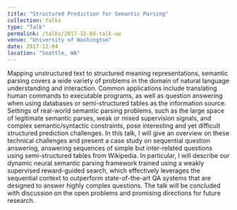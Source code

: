 ```yaml
---
title: "Structured Prediction for Semantic Parsing"
collection: talks
type: "Talk"
permalink: /talks/2017-12-04-talk-uw
venue: "University of Washington"
date: 2017-12-04
location: "Seattle, WA"
---
```


Mapping unstructured text to structured meaning representations, semantic parsing covers a wide variety of problems in the domain of natural language understanding and interaction. Common applications include translating human commands to executable programs, as well as question answering when using databases or semi-structured tables as the information source.  Settings of real-world semantic parsing problems, such as the large space of legitimate semantic parses, weak or mixed supervision signals, and complex semantic/syntactic constraints, pose interesting and yet difficult structured prediction challenges.  In this talk, I will give an overview on these technical challenges and present a case study on sequential question answering, answering sequences of simple but inter-related questions using semi-structured tables from Wikipedia. In particular, I will describe our dynamic neural semantic parsing framework trained using a weakly supervised reward-guided search, which effectively leverages the sequential context to outperform state-of-the-art QA systems that are designed to answer highly complex questions. The talk will be concluded with discussion on the open problems and promising directions for future research.


